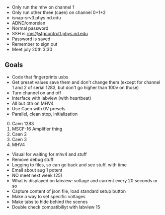 
- Only run the mhv on channel 1
- Only run other three (caen) on channel 0+1+2
- isnap-srv3.phys.nd.edu
- ADND/omorelan
- Normal password
- SSH is rms@stgcontrol1.phys.nd.edu
- Password is saved
- Remember to sign out
- Meet july 20th 3:30
## Goals
- Code that fingerprints usbs
- Get preset values save them and don't change them (except for channel 1 and 2 of serial 1283, but don't go higher than 100v on those)
- Turn channel on and off
- Interface with labview (with heartbeat)
- All but 4th on MHV4
- Use Caen with 0V presets
- Parallel, clean stop, initialization
0. Caen 1283
1. MSCF-16 Amplifier thing
2. Caen 2
3. Caen 3
4. MHV4

- Visual for waiting for mhv4 and stuff
- Remove debug stuff
- Logging to files, so can go back and see stuff. with time 
- Email about aug 1 potent
- NO meet next week (25)
- What is displayed on labview: voltage and current every 20 seconds or so
- Capture content of json file, load standard setup button 
- Make a way to set specific voltages 
- Make tabs to hide behind the scenes
- Double check compatibiliyt with labview 15
